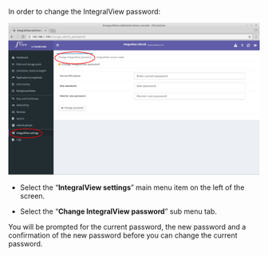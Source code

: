 
In order to change the IntegralView password:

![Changing the IntegralView password](../img/change_iv_password.png)

- Select the “**IntegralView settings**” main menu item on the left of the screen.

- Select the “**Change IntegralView password**” sub menu tab.

You will be prompted for the current password, the new password and a confirmation of the new password before you can change the current password.
